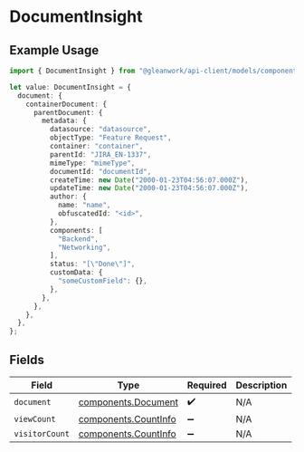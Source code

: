 # DocumentInsight

## Example Usage

```typescript
import { DocumentInsight } from "@gleanwork/api-client/models/components";

let value: DocumentInsight = {
  document: {
    containerDocument: {
      parentDocument: {
        metadata: {
          datasource: "datasource",
          objectType: "Feature Request",
          container: "container",
          parentId: "JIRA_EN-1337",
          mimeType: "mimeType",
          documentId: "documentId",
          createTime: new Date("2000-01-23T04:56:07.000Z"),
          updateTime: new Date("2000-01-23T04:56:07.000Z"),
          author: {
            name: "name",
            obfuscatedId: "<id>",
          },
          components: [
            "Backend",
            "Networking",
          ],
          status: "[\"Done\"]",
          customData: {
            "someCustomField": {},
          },
        },
      },
    },
  },
};
```

## Fields

| Field                                                        | Type                                                         | Required                                                     | Description                                                  |
| ------------------------------------------------------------ | ------------------------------------------------------------ | ------------------------------------------------------------ | ------------------------------------------------------------ |
| `document`                                                   | [components.Document](../../models/components/document.md)   | :heavy_check_mark:                                           | N/A                                                          |
| `viewCount`                                                  | [components.CountInfo](../../models/components/countinfo.md) | :heavy_minus_sign:                                           | N/A                                                          |
| `visitorCount`                                               | [components.CountInfo](../../models/components/countinfo.md) | :heavy_minus_sign:                                           | N/A                                                          |
